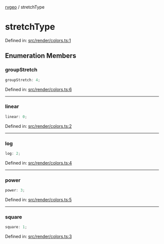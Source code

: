 [rvgeo](../index.md) / stretchType

# stretchType

Defined in: [src/render/colors.ts:1](https://github.com/pzq123456/RVGeo/blob/e727f6f6e310621d656b74948bed9956ff45a613/src/render/colors.ts#L1)

## Enumeration Members

### groupStretch

```ts
groupStretch: 4;
```

Defined in: [src/render/colors.ts:6](https://github.com/pzq123456/RVGeo/blob/e727f6f6e310621d656b74948bed9956ff45a613/src/render/colors.ts#L6)

***

### linear

```ts
linear: 0;
```

Defined in: [src/render/colors.ts:2](https://github.com/pzq123456/RVGeo/blob/e727f6f6e310621d656b74948bed9956ff45a613/src/render/colors.ts#L2)

***

### log

```ts
log: 2;
```

Defined in: [src/render/colors.ts:4](https://github.com/pzq123456/RVGeo/blob/e727f6f6e310621d656b74948bed9956ff45a613/src/render/colors.ts#L4)

***

### power

```ts
power: 3;
```

Defined in: [src/render/colors.ts:5](https://github.com/pzq123456/RVGeo/blob/e727f6f6e310621d656b74948bed9956ff45a613/src/render/colors.ts#L5)

***

### square

```ts
square: 1;
```

Defined in: [src/render/colors.ts:3](https://github.com/pzq123456/RVGeo/blob/e727f6f6e310621d656b74948bed9956ff45a613/src/render/colors.ts#L3)
